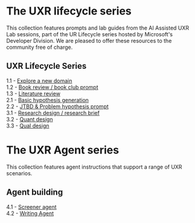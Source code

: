 #  The UXR lifecycle series 
This collection features prompts and lab guides from the AI Assisted UXR Lab sessions, part of the UR Lifecycle series hosted by Microsoft's Developer Division. We are pleased to offer these resources to the community free of charge.

## UXR Lifecycle Series 

1.1 - [Explore a new domain](https://github.com/gruxie/ai_lab_2025/tree/main/1.1_lit_review_book)  
1.2 - [Book review / book club prompt](https://github.com/gruxie/ai_lab_2025/tree/main/1.2_lit_review_article)  
1.3 - [Literature review](https://github.com/gruxie/ai_lab_2025/tree/main/1.3_anno_lit_review)  
2.1 - [Basic hypothesis generation](https://github.com/gruxie/ai_lab_2025/tree/main/2.1_hyp_gen)   
2.2 - [JTBD & Problem hypothesis prompt](https://github.com/gruxie/ai_lab_2025/tree/main/2.2_jtbd_hyp_gen)  
3.1 - [Research design / research brief](https://github.com/gruxie/ai_lab_2025/tree/main/3.1_researchApproach)  
3.2 - [Quant design](https://github.com/gruxie/ai_lab_2025/tree/main/3.2_quant)  
3.3 - [Qual design](https://github.com/gruxie/ai_lab_2025/tree/main/3.3_qualDguide)  


# The UXR Agent series
This collection features agent instructions that support a range of UXR scenarios.

## Agent building
4.1 - [Screener agent](https://github.com/gruxie/ai_lab_2025/tree/main/4.1_screener_agent)  
4.2 - [Writing Agent](https://github.com/gruxie/ai_lab_2025/blob/main/4.2_writingBuddy)  


